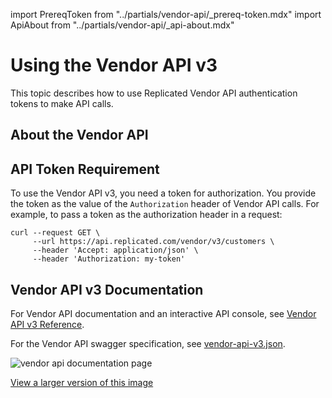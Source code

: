 import PrereqToken from "../partials/vendor-api/_prereq-token.mdx"
import ApiAbout from "../partials/vendor-api/_api-about.mdx"

# Using the Vendor API v3

This topic describes how to use Replicated Vendor API authentication tokens to make API calls.

## About the Vendor API

<ApiAbout/>

## API Token Requirement

To use the Vendor API v3, you need a token for authorization. You provide the token as the value of the `Authorization` header of Vendor API calls. For example, to pass a token as the authorization header in a request:

```
curl --request GET \
     --url https://api.replicated.com/vendor/v3/customers \
     --header 'Accept: application/json' \
     --header 'Authorization: my-token'
```

<PrereqToken/>

## Vendor API v3 Documentation

For Vendor API documentation and an interactive API console, see [Vendor API v3 Reference](https://replicated-vendor-api.readme.io/v3/reference/createapp).

For the Vendor API swagger specification, see [vendor-api-v3.json](https://api.replicated.com/vendor/v3/spec/vendor-api-v3.json).

![vendor api documentation page](/images/vendor-api-docs.png)

[View a larger version of this image](/images/vendor-api-docs.png)